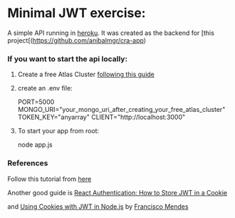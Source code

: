 # Minimal JWT exercise:

A simple API running in [heroku](https://server-d-task.herokuapp.com/). It was created as the backend for [this project[(https://github.com/anibalmgr/cra-app)

### If you want to start the api locally:

1. Create a free Atlas Cluster [following this guide](https://www.mongodb.com/docs/atlas/getting-started/?_ga=2.114433351.13171983.1654950417-842438818.1654950416)

2. create an .env file:

    PORT=5000
    MONGO_URI="your_mongo_uri_after_creating_your_free_atlas_cluster"
    TOKEN_KEY="anyarray"
    CLIENT="http://localhost:3000"

3. To start your app from root:

    node app.js


### References
Follow this tutorial from [here](https://www.section.io/engineering-education/how-to-build-authentication-api-with-jwt-token-in-nodejs/#step-6---implement-register-and-login-functionality)

Another good guide is [React Authentication: How to Store JWT in a Cookie](https://medium.com/@ryanchenkie_40935/react-authentication-how-to-store-jwt-in-a-cookie-346519310e81)

and [Using Cookies with JWT in Node.js](https://dev.to/franciscomendes10866/using-cookies-with-jwt-in-node-js-8fn) by [Francisco Mendes](https://dev.to/franciscomendes10866)
